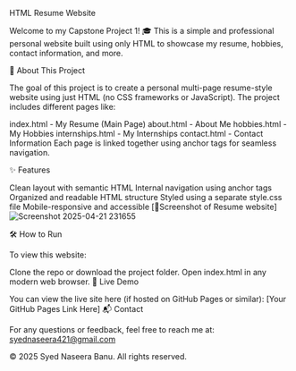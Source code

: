 HTML Resume Website

Welcome to my Capstone Project 1! 🎓
This is a simple and professional personal website built using only HTML to showcase my resume, hobbies, contact information, and more.

🌟 About This Project

The goal of this project is to create a personal multi-page resume-style website using just HTML (no CSS frameworks or JavaScript). The project includes different pages like:

index.html - My Resume (Main Page)
about.html - About Me
hobbies.html - My Hobbies
internships.html - My Internships
contact.html - Contact Information
Each page is linked together using anchor tags for seamless navigation.

✨ Features

Clean layout with semantic HTML
Internal navigation using anchor tags
Organized and readable HTML structure
Styled using a separate style.css file
Mobile-responsive and accessible [📸Screenshot of Resume website] 
![Screenshot 2025-04-21 231655](https://github.com/user-attachments/assets/5bef9dc8-b9a4-4b47-a407-064cdd795a4f)

🛠️ How to Run

To view this website:

Clone the repo or download the project folder.
Open index.html in any modern web browser.
🔗 Live Demo

You can view the live site here (if hosted on GitHub Pages or similar):
[Your GitHub Pages Link Here] 📬 Contact

For any questions or feedback, feel free to reach me at:
syednaseera421@gmail.com

© 2025 Syed Naseera Banu. All rights reserved.
